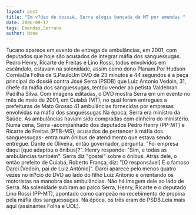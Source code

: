 ```yaml
---
layout: post
title: "Em v?deo de dossiê, Serra elogia bancada de MT por emendas "
date: 2006-09-17
tags: Emendas,Serrana
author: None
---
```

Tucano aparece em evento de entrega de ambulâncias, em 2001, com deputados que hoje são acusados de integrar máfia dos sanguessugas.
Pedro Henry, Ricarte de Freitas e Lino Rossi, todos envolvidos em escândalo, estavam na solenidade, assim como dono Planam.Por Hudson CorrêaDa Folha de S.PauloUm DVD de 23 minutos e 44 segundos é a peça principal do dossiê contra José Serra (PSDB) que Luiz Antonio Vedoin, 31, chefe da máfia dos sanguessugas, tentou vender ao petista Valdebran Padilha Silva. Com imagens editadas, o DVD mostra Serra em um evento no mês de maio de 2001, em Cuiabá (MT), no qual foram entregues a prefeituras de Mato Grosso 41 ambulâncias fornecidas por empresas envolvidas na máfia dos sanguessugas.Na época, Serra era ministro da Saúde. As ambulâncias haviam sido compradas com dinheiro do ministério. Numa cena, Serra -acompanhado dos deputados Pedro Henry (PP-MT) e Ricarte de Freitas (PTB-MS), acusados de pertencer à máfia dos sanguessugas- entra num ônibus de atendimento que estava sendo entregue.
Dante de Oliveira, então governador, pergunta: \"Foi empresa daqui [que adaptou o ônibus]?\". Henry responde: \"Sim, e todas as ambulâncias também\". Serra diz \"gostei\" sobre o ônibus. Atrás dele, o então prefeito de Cuiabá, Roberto França, diz: \"[O responsável] É o famoso Darci [Vedoin, pai de Luiz Antônio]\".
Darci aparece pelo menos quatro vezes no in?cio do DVD ao lado do filho Luiz Antonio e orientando os motoristas na manobra das ambulâncias. Não há imagem dele ao lado de Serra. Na solenidade subiram ao palco Serra, Henry, Ricarte e o deputado Lino Rossi (PP-MT), apontado como campeão no recebimento de propina pela máfia dos sanguessugas. Na época, os três eram do PSDB.Leia mais aqui (assinantes Folha e UOL). 